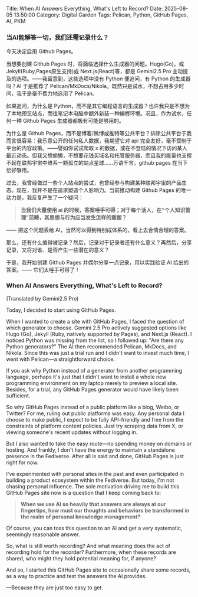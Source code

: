 Title: When AI Answers Everything, What's Left to Record?
Date: 2025-08-05 13:50:00
Category: Digital Garden
Tags: Pelican, Python, GitHub Pages, AI, PKM

### 当AI能解答一切，我们还需记录什么？

今天决定启用 Github Pages。

当想要创建 Github Pages 时，将面临选择什么生成器的问题。Hugo(Go)，或 JekyII(Ruby,Pages原生支持)或 Next.js(React)等，都是 Gemini2.5 Pro 主动提及的选项。——我留意到，这些选项中没有 Python 便追问，有 Python 的生成器吗？AI 于是推荐了 Pelican/MkDocs/Nikola。既然只是试水，不想占用多少时间，我于是毫不费力地选用了 Pelican。

如果追问，为什么是 Python，而不是其它编程语言的生成器？也许我只是不想为了本地预览站点，而往笔记本电脑中额外新装一种编程环境。况且，作为试水，任何一种 Github Pages 生成器都极有可能是够用的。

为什么是 Github Pages，而不是博客/微博或推特等公共平台？排除公共平台于我而言很容易：我乐意公开的任何私人数据，我期望它对 api 完全友好，毫不受制于平台的内容政策。——譬如你试试爬取 x 的数据，或在不登陆的情况下访问某人最近动态。但我又想偷懒，不想要花钱买域名和托管服务器，而且我的能量也支撑不起在联邦宇宙中维系一颗孤立的站点星球……万语千言，github pages 在当下恰好够用。

过去，我曾经做过一些个人站点的尝试，也曾经参与构建某种联邦宇宙的产品生态。现在，我并不是在追求塑造个人影响力。当前推动构建 Github Pages 的唯一动力是，我反复产生了一个疑问：

> **当我们大量使用 ai 的时候，答案唾手可得；对于每个活人，在“个人知识管理”范畴，其思想与行为应当发生怎样的重塑？**

—— 把这个问题丢给 AI，当然可以得到特别成体系的，看上去合情合理的答案。

那么，还有什么值得被记录？然后，记录对于记录者还有什么意义？再然后，分享记录，又将对谁、是否产生一些潜在的意义？

于是，我开始创建 Github Pages 并偶尔分享一点记录，用以实践验证 AI 给出的答案。—— 它们太唾手可得了！

### When AI Answers Everything, What's Left to Record?

(Translated by Gemini2.5 Pro)

Today, I decided to start using GitHub Pages.

When I wanted to create a site with GitHub Pages, I faced the question of which generator to choose. Gemini 2.5 Pro actively suggested options like Hugo (Go), Jekyll (Ruby, natively supported by Pages), and Next.js (React). I noticed Python was missing from the list, so I followed up: "Are there any Python generators?" The AI then recommended Pelican, MkDocs, and Nikola. Since this was just a trial run and I didn't want to invest much time, I went with Pelican—a straightforward choice.

If you ask why Python instead of a generator from another programming language, perhaps it's just that I didn't want to install a whole new programming environment on my laptop merely to preview a local site. Besides, for a trial, any GitHub Pages generator would have likely been sufficient.

So why GitHub Pages instead of a public platform like a blog, Weibo, or Twitter? For me, ruling out public platforms was easy. Any personal data I choose to make public, I expect to be fully API-friendly and free from the constraints of platform content policies. Just try scraping data from X, or viewing someone's recent updates without logging in.

But I also wanted to take the easy route—no spending money on domains or hosting. And frankly, I don't have the energy to maintain a standalone presence in the Fediverse. After all is said and done, GitHub Pages is just right for now.

I've experimented with personal sites in the past and even participated in building a product ecosystem within the Fediverse. But today, I'm not chasing personal influence. The sole motivation driving me to build this GitHub Pages site now is a question that I keep coming back to:

> **When we use AI so heavily that answers are always at our fingertips, how must our thoughts and behaviors be transformed in the realm of personal knowledge management?**

Of course, you can toss this question to an AI and get a very systematic, seemingly reasonable answer.

So, what is still worth recording? And what meaning does the act of recording hold for the recorder? Furthermore, when these records are shared, who might they hold potential meaning for, if anyone?

And so, I started this GitHub Pages site to occasionally share some records, as a way to practice and test the answers the AI provides.

—Because they are just too easy to get.
